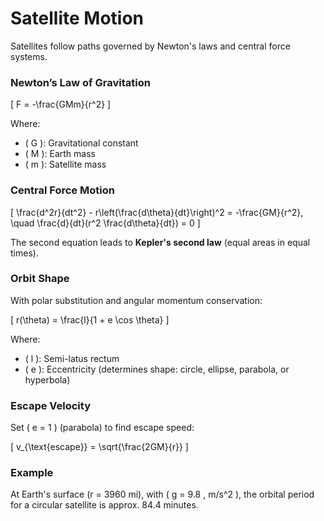 # Satellite Motion

Satellites follow paths governed by Newton's laws and central force systems.

### Newton’s Law of Gravitation

\[
F = -\frac{GMm}{r^2}
\]

Where:
- \( G \): Gravitational constant
- \( M \): Earth mass
- \( m \): Satellite mass

### Central Force Motion

\[
\frac{d^2r}{dt^2} - r\left(\frac{d\theta}{dt}\right)^2 = -\frac{GM}{r^2}, \quad \frac{d}{dt}(r^2 \frac{d\theta}{dt}) = 0
\]

The second equation leads to **Kepler's second law** (equal areas in equal times).

### Orbit Shape

With polar substitution and angular momentum conservation:

\[
r(\theta) = \frac{l}{1 + e \cos \theta}
\]

Where:
- \( l \): Semi-latus rectum
- \( e \): Eccentricity (determines shape: circle, ellipse, parabola, or hyperbola)

### Escape Velocity

Set \( e = 1 \) (parabola) to find escape speed:

\[
v_{\text{escape}} = \sqrt{\frac{2GM}{r}}
\]

### Example

At Earth's surface (r = 3960 mi), with \( g = 9.8 \, m/s^2 \), the orbital period for a circular satellite is approx. 84.4 minutes.